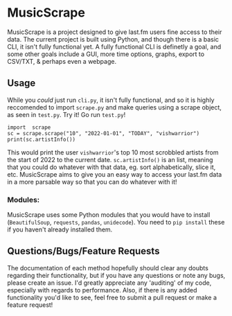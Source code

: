 # MusicScrape

MusicScrape is a project designed to give last.fm users fine access to their data. The current project is built using Python, and though there is a basic CLI, it isn't fully functional yet. A fully functional CLI is definetly a goal, and some other goals include a GUI, more time options, graphs, export to CSV/TXT, & perhaps even a webpage.

## Usage

While you *could* just run `cli.py`, it isn't fully functional, and so it is highly reccomended to import `scrape.py` and make queries using a scrape object, as seen in `test.py`. Try it! Go run `test.py`!

```
import  scrape
sc = scrape.scrape("10", "2022-01-01", "TODAY", "vishwarrior")
print(sc.artistInfo())
```

This would print the user `vishwarrior`'s top 10 most scrobbled artists from the start of 2022 to the current date. `sc.artistInfo()` is an list, meaning that you could do whatever with that data, eg. sort alphabetically, slice it, etc. MusicScrape aims to give you an easy way to access your last.fm data in a more parsable way so that you can do whatever with it!

### Modules:
MusicScrape uses some Python modules that you would have to install (`BeautifulSoup`, `requests`, `pandas`, `unidecode`). You need to `pip install` these if you haven't already installed them.

## Questions/Bugs/Feature Requests

The documentation of each method hopefully should clear any doubts regarding their functionality, but if you have any questions or note any bugs, please create an issue. I'd greatly appreciate any 'auditing' of my code, especially with regards to performance. Also, if there is any added functionality you'd like to see, feel free to submit a pull request or make a feature request!
